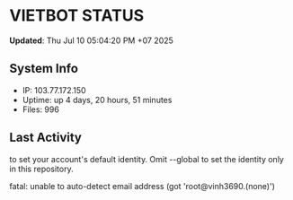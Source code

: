 # VIETBOT STATUS
**Updated**: Thu Jul 10 05:04:20 PM +07 2025

## System Info
- IP: 103.77.172.150
- Uptime: up 4 days, 20 hours, 51 minutes
- Files: 996

## Last Activity

to set your account's default identity.
Omit --global to set the identity only in this repository.

fatal: unable to auto-detect email address (got 'root@vinh3690.(none)')
